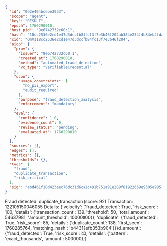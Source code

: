 ```json
{
  "id": "0e2e404bcebe3933",
  "scope": "agent",
  "key": "RESULT",
  "epoch": 1760290010,
  "host_pid": "9e6742732c60:1",
  "hash": "18cc2536e2cd1e47d3dccfb84fc13f7e3b46f204ab384e234f4b84eb4fda7c9c",
  "cid": "QmV118cc2536e2cd1e47d3dccfb84fc13f7e3b46f204",
  "aicp": {
    "prov": {
      "issuer": "9e6742732c60:1",
      "created_at": 1760290010,
      "method": "automated_fraud_detection",
      "vc_type": "VerifiableCredential"
    },
    "ucon": {
      "usage_constraints": [
        "no_pii_export",
        "audit_required"
      ],
      "purpose": "fraud_detection_analysis",
      "enforcement": "mandatory"
    },
    "eval": {
      "confidence": 1.0,
      "evidence_count": 0,
      "review_status": "pending",
      "evaluated_at": 1760290010
    }
  },
  "sources": [],
  "edges": [],
  "metrics": {},
  "thresholds": {},
  "tags": [
    "fraud",
    "duplicate_transaction",
    "risk_critical"
  ],
  "sig": "abd461f10d423eec76dc31d6ca1c491b751a91e209f81922659e9305e9851316"
}
```

Fraud detected: duplicate_transaction (score: 92)
Transaction: 122105150046055
Details: {'velocity': {'fraud_detected': True, 'risk_score': 100, 'details': {'transaction_count': 139, 'threshold': 50, 'total_amount': 54637981, 'amount_threshold': 10000000}}, 'duplicate': {'fraud_detected': True, 'risk_score': 85, 'details': {'duplicate_count': 138, 'first_seen': 1760285764, 'matching_hash': 'b44312efb353b904'}}}d_amount': {'fraud_detected': True, 'risk_score': 40, 'details': {'pattern': 'exact_thousands', 'amount': 500000}}}